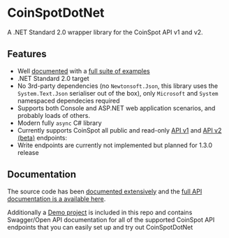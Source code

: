 # CoinSpotDotNet
A .NET Standard 2.0 wrapper library for the CoinSpot API v1 and v2.

## Features
 - Well [documented](https://docs.lilypod.tools) with a [full suite of examples](https://docs.lilypod.tools/#demo-setup-instructions)
 - .NET Standard 2.0 target
 - No 3rd-party dependencies (no `Newtonsoft.Json`, this library uses the `System.Text.Json` serialiser out of the box), only `Microsoft` and `System` namespaced dependecies required
 - Supports both Console and ASP.NET web application scenarios, and probably loads of others.
 - Modern fully `async` C# library
 - Currently supports CoinSpot all public and read-only [API v1](https://coinspot.com.au/api) and [API v2 (beta)](https://coinspot.com.au/v2/api) endpoints:
 - Write endpoints are currently not implemented but planned for 1.3.0 release


## Documentation
The source code has been [documented extensively](https://docs.lilypod.tools) and the [full API documentation is a available here](https://docs.lilypod.tools/api/index.html).

Additionally a [Demo project](https://docs.lilypod.tools/#demo-setup-instructions) is included in this repo and contains Swagger/Open API documentation for all of the supported CoinSpot API endpoints that you can easily set up and try out CoinSpotDotNet